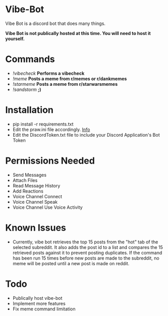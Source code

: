 # Vibe-Bot
Vibe Bot is a discord bot that does many things.

__Vibe Bot is not publically hosted at this time. You will need to host it yourself.__

Commands
=====
* *!vibecheck* **Performs a vibecheck**
* *!meme* **Posts a meme from r/memes or r/dankmemes**
* *!starmeme* **Posts a meme from r/starwarsmemes**
* *!sandstorm* **;)**

Installation
=====
* pip install -r requirements.txt
* Edit the praw.ini file accordingly. [Info](https://asyncpraw.readthedocs.io/en/latest/getting_started/configuration/prawini.html#using-interpolation)
* Edit the DiscordToken.txt file to include your Discord Application's Bot Token

Permissions Needed
=====
* Send Messages
* Attach Files
* Read Message History
* Add Reactions
* Voice Channel Connect
* Voice Channel Speak
* Voice Channel Use Voice Activity

Known Issues
=====
* Currently, vibe bot retrieves the top 15 posts from the "hot" tab of the selected subreddit. It also adds the post id to a list and compares the 15 retrieved posts against it to prevent posting duplicates. If the command has been run 15 times before new posts are made to the subreddit, no meme will be posted until a new post is made on reddit. 

Todo
=====
* Publically host vibe-bot
* Implement more features
* Fix meme command limitation
